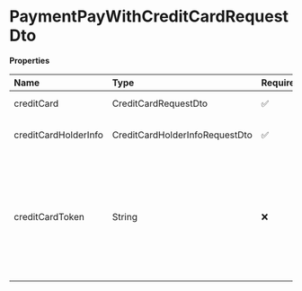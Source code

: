 # PaymentPayWithCreditCardRequestDto

**Properties**

| Name                 | Type                           | Required | Description                                                                                                              |
| :------------------- | :----------------------------- | :------- | :----------------------------------------------------------------------------------------------------------------------- |
| creditCard           | CreditCardRequestDto           | ✅       | Credit card information                                                                                                  |
| creditCardHolderInfo | CreditCardHolderInfoRequestDto | ✅       | Credit card holder information                                                                                           |
| creditCardToken      | String                         | ❌       | Credit card token for using the credit card tokenization functionality. If informed, the fields above are not mandatory. |

<!-- This file was generated by liblab | https://liblab.com/ -->

